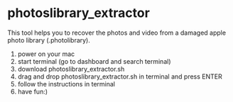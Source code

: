 # photoslibrary_extractor
This tool helps you to recover the photos and video from a damaged apple photo library (.photolibrary).


1) power on your mac
2) start terminal (go to dashboard and search terminal)
3) download photoslibrary_extractor.sh
4) drag and drop photoslibrary_extractor.sh in terminal and press ENTER
5) follow the instructions in terminal
6) have fun:)
